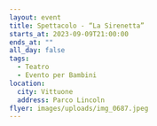 ```yaml
---
layout: event
title: Spettacolo - “La Sirenetta”
starts_at: 2023-09-09T21:00:00
ends_at: ""
all_day: false
tags:
  - Teatro
  - Evento per Bambini
location:
  city: Vittuone
  address: Parco Lincoln
flyer: images/uploads/img_0687.jpeg
---
```

